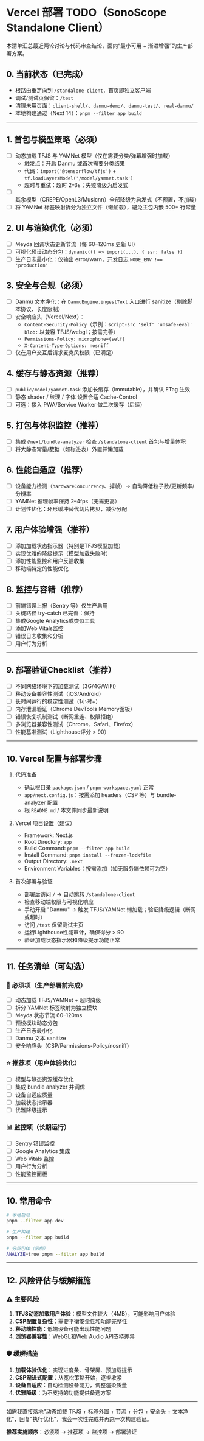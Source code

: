 # Vercel 部署 TODO（SonoScope Standalone Client）

本清单汇总最近两轮讨论与代码审查结论，面向“最小可用 + 渐进增强”的生产部署方案。

## 0. 当前状态（已完成）
- 根路由重定向到 `/standalone-client`，首页即独立客户端
- 调试/测试页保留：`/test`
- 清理未用页面：`client-shell/`、`danmu-demo/`、`danmu-test/`、`real-danmu/`
- 本地构建通过（Next 14）：`pnpm --filter app build`

---

## 1. 首包与模型策略（必须）
- [ ] 动态加载 TFJS 与 YAMNet 模型（仅在需要分类/弹幕增强时加载）
  - 触发点：开启 Danmu 或首次需要分类结果
  - 代码：`import('@tensorflow/tfjs')` + `tf.loadLayersModel('/model/yamnet.task')`
  - 超时与重试：超时 2–3s；失败降级为启发式
- [ ] 其余模型（CREPE/OpenL3/Musicnn）全部降级为启发式（不预置，不加载）
- [ ] 将 YAMNet 标签映射拆分为独立文件（懒加载），避免主包内嵌 500+ 行常量

## 2. UI 与渲染优化（必须）
- [ ] Meyda 回调状态更新节流（每 60–120ms 更新 UI）
- [ ] 可视化预设动态分包：`dynamic(() => import(...), { ssr: false })`
- [ ] 生产日志最小化：仅输出 error/warn，开发日志 `NODE_ENV !== 'production'`

## 3. 安全与合规（必须）
- [ ] Danmu 文本净化：在 `DanmuEngine.ingestText` 入口进行 sanitize（剔除脚本协议、长度限制）
- [ ] 安全响应头（Vercel/Next）：
  - `Content-Security-Policy`（示例：`script-src 'self' 'unsafe-eval' blob:` 以兼容 TFJS/webgl；按需完善）
  - `Permissions-Policy: microphone=(self)`
  - `X-Content-Type-Options: nosniff`
- [ ] 仅在用户交互后请求麦克风权限（已满足）

## 4. 缓存与静态资源（推荐）
- [ ] `public/model/yamnet.task` 添加长缓存（immutable），并确认 ETag 生效
- [ ] 静态 shader / 纹理 / 字体 设置合适 Cache-Control
- [ ] 可选：接入 PWA/Service Worker 做二次缓存（后续）

## 5. 打包与体积监控（推荐）
- [ ] 集成 `@next/bundle-analyzer` 检查 `/standalone-client` 首包与增量体积
- [ ] 将大静态常量/数据（如标签表）外置并懒加载

## 6. 性能自适应（推荐）
- [ ] 设备能力检测（`hardwareConcurrency`、掉帧）→ 自动降低粒子数/更新频率/分辨率
- [ ] YAMNet 推理帧率保持 2–4fps（无需更高）
- [ ] 计划性优化：环形缓冲替代切片拷贝，减少分配

## 7. 用户体验增强（推荐）
- [ ] 添加加载状态指示器（特别是TFJS模型加载）
- [ ] 实现优雅的降级提示（模型加载失败时）
- [ ] 添加性能监控和用户反馈收集
- [ ] 移动端特定的性能优化

## 8. 监控与容错（推荐）
- [ ] 前端错误上报（Sentry 等）仅生产启用
- [ ] 关键路径 try-catch 已完善：保持
- [ ] 集成Google Analytics或类似工具
- [ ] 添加Web Vitals监控
- [ ] 错误日志收集和分析
- [ ] 用户行为分析

---

## 9. 部署验证Checklist（推荐）
- [ ] 不同网络环境下的加载测试（3G/4G/WiFi）
- [ ] 移动设备兼容性测试（iOS/Android）
- [ ] 长时间运行的稳定性测试（1小时+）
- [ ] 内存泄漏验证（Chrome DevTools Memory面板）
- [ ] 错误恢复机制测试（断网重连、权限拒绝）
- [ ] 多浏览器兼容性测试（Chrome、Safari、Firefox）
- [ ] 性能基准测试（Lighthouse评分 > 90）

---

## 10. Vercel 配置与部署步骤
1) 代码准备
   - 确认根目录 `package.json` / `pnpm-workspace.yaml` 正常
   - `app/next.config.js`：按需添加 headers（CSP 等）与 bundle-analyzer 配置
   - 根 `README.md` / 本文件同步最新说明

2) Vercel 项目设置（建议）
   - Framework: Next.js
   - Root Directory: `app`
   - Build Command: `pnpm --filter app build`
   - Install Command: `pnpm install --frozen-lockfile`
   - Output Directory: `.next`
   - Environment Variables：按需添加（如无服务端依赖可为空）

3) 首次部署与验证
   - 部署后访问 `/` → 自动跳转 `/standalone-client`
   - 检查移动端权限与可视化响应
   - 手动开启 "Danmu" → 触发 TFJS/YAMNet 懒加载；验证降级逻辑（断网或超时）
   - 访问 `/test` 保留测试主页
   - 运行Lighthouse性能审计，确保得分 > 90
   - 验证加载状态指示器和降级提示功能正常

---

## 11. 任务清单（可勾选）
### 🚨 必须项（生产部署前完成）
- [ ] 动态加载 TFJS/YAMNet + 超时降级
- [ ] 拆分 YAMNet 标签映射为独立模块
- [ ] Meyda 状态节流 60–120ms
- [ ] 预设模块动态分包
- [ ] 生产日志最小化
- [ ] Danmu 文本 sanitize
- [ ] 安全响应头（CSP/Permissions-Policy/nosniff）

### ⭐ 推荐项（用户体验优化）
- [ ] 模型与静态资源缓存优化
- [ ] 集成 bundle analyzer 并调优
- [ ] 设备自适应质量
- [ ] 加载状态指示器
- [ ] 优雅降级提示

### 📊 监控项（长期运行）
- [ ] Sentry 错误监控
- [ ] Google Analytics 集成
- [ ] Web Vitals 监控
- [ ] 用户行为分析
- [ ] 性能监控面板

---

## 10. 常用命令
```bash
# 本地启动
pnpm --filter app dev

# 生产构建
pnpm --filter app build

# 分析包体（示例）
ANALYZE=true pnpm --filter app build
```

---

## 12. 风险评估与缓解措施

### ⚠️ 主要风险
1. **TFJS动态加载用户体验**：模型文件较大（4MB），可能影响用户体验
2. **CSP配置复杂性**：需要平衡安全性和功能完整性
3. **移动端性能**：低端设备可能出现性能问题
4. **浏览器兼容性**：WebGL和Web Audio API支持差异

### 🛡️ 缓解措施
1. **加载体验优化**：实现进度条、骨架屏、预加载提示
2. **CSP渐进式配置**：从宽松策略开始，逐步收紧
3. **设备自适应**：自动检测设备能力，调整渲染质量
4. **优雅降级**：为不支持的功能提供备选方案

---

如需我直接落地"动态加载 TFJS + 标签外置 + 节流 + 分包 + 安全头 + 文本净化"，回复"执行优化"，我会一次性完成并再跑一次构建验证。

**推荐实施顺序**：必须项 → 推荐项 → 监控项 → 部署验证


